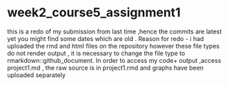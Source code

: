 # week2_course5_assignment1
this is a redo of my submission from last time ,hence the commits are latest yet you might find some dates which are old .
Reason for redo - 
i had uploaded the rmd and html files on the repository however these file types do not render output , it is necessary to 
change the file type to rmarkdown::github_document. 
In order to access my code+ output ,access project1.md  , the raw source is in project1.rmd and graphs have been uploaded separately 
